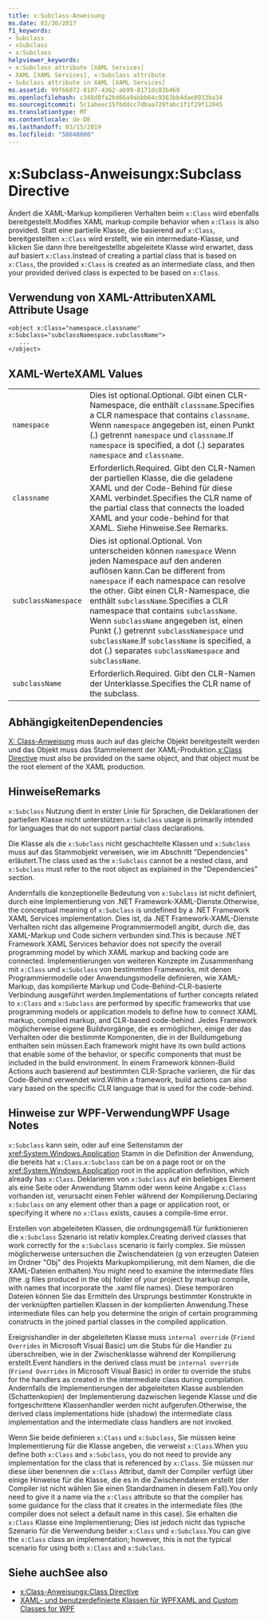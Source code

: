 ```yaml
---
title: x:Subclass-Anweisung
ms.date: 03/30/2017
f1_keywords:
- Subclass
- xSubclass
- x:Subclass
helpviewer_keywords:
- x:Subclass attribute [XAML Services]
- XAML [XAML Services], x:Subclass attribute
- Subclass attribute in XAML [XAML Services]
ms.assetid: 99f66072-8107-4362-ab99-8171dc83b469
ms.openlocfilehash: c348d8fa2bd66a9abbb64c9363bb4dae0933ba34
ms.sourcegitcommit: 5c1abeec15fbddcc7dbaa729fabc1f1f29f12045
ms.translationtype: MT
ms.contentlocale: de-DE
ms.lasthandoff: 03/15/2019
ms.locfileid: "58048000"
---
```

# <a name="xsubclass-directive"></a><span data-ttu-id="3293a-102">x:Subclass-Anweisung</span><span class="sxs-lookup"><span data-stu-id="3293a-102">x:Subclass Directive</span></span>
<span data-ttu-id="3293a-103">Ändert die XAML-Markup kompilieren Verhalten beim `x:Class` wird ebenfalls bereitgestellt.</span><span class="sxs-lookup"><span data-stu-id="3293a-103">Modifies XAML markup compile behavior when `x:Class` is also provided.</span></span> <span data-ttu-id="3293a-104">Statt eine partielle Klasse, die basierend auf `x:Class`, bereitgestellten `x:Class` wird erstellt, wie ein intermediate-Klasse, und klicken Sie dann Ihre bereitgestellte abgeleitete Klasse wird erwartet, dass auf basiert `x:Class`.</span><span class="sxs-lookup"><span data-stu-id="3293a-104">Instead of creating a partial class that is based on `x:Class`, the provided `x:Class` is created as an intermediate class, and then your provided derived class is expected to be based on `x:Class`.</span></span>  
  
## <a name="xaml-attribute-usage"></a><span data-ttu-id="3293a-105">Verwendung von XAML-Attributen</span><span class="sxs-lookup"><span data-stu-id="3293a-105">XAML Attribute Usage</span></span>  
  
```  
<object x:Class="namespace.classname" x:Subclass="subclassNamespace.subclassName">  
   ...  
</object>  
```  
  
## <a name="xaml-values"></a><span data-ttu-id="3293a-106">XAML-Werte</span><span class="sxs-lookup"><span data-stu-id="3293a-106">XAML Values</span></span>  
  
|||  
|-|-|  
|`namespace`|<span data-ttu-id="3293a-107">Dies ist optional.</span><span class="sxs-lookup"><span data-stu-id="3293a-107">Optional.</span></span> <span data-ttu-id="3293a-108">Gibt einen CLR-Namespace, die enthält `classname`.</span><span class="sxs-lookup"><span data-stu-id="3293a-108">Specifies a CLR namespace that contains `classname`.</span></span> <span data-ttu-id="3293a-109">Wenn `namespace` angegeben ist, einen Punkt (.) getrennt `namespace` und `classname`.</span><span class="sxs-lookup"><span data-stu-id="3293a-109">If `namespace` is specified, a dot (.) separates `namespace` and `classname`.</span></span>|  
|`classname`|<span data-ttu-id="3293a-110">Erforderlich.</span><span class="sxs-lookup"><span data-stu-id="3293a-110">Required.</span></span> <span data-ttu-id="3293a-111">Gibt den CLR-Namen der partiellen Klasse, die die geladene XAML und der Code-Behind für diese XAML verbindet.</span><span class="sxs-lookup"><span data-stu-id="3293a-111">Specifies the CLR name of the partial class that connects the loaded XAML and your code-behind for that XAML.</span></span> <span data-ttu-id="3293a-112">Siehe Hinweise.</span><span class="sxs-lookup"><span data-stu-id="3293a-112">See Remarks.</span></span>|  
|`subclassNamespace`|<span data-ttu-id="3293a-113">Dies ist optional.</span><span class="sxs-lookup"><span data-stu-id="3293a-113">Optional.</span></span> <span data-ttu-id="3293a-114">Von unterscheiden können `namespace` Wenn jeden Namespace auf den anderen auflösen kann.</span><span class="sxs-lookup"><span data-stu-id="3293a-114">Can be different from `namespace` if each namespace can resolve the other.</span></span> <span data-ttu-id="3293a-115">Gibt einen CLR-Namespace, die enthält `subclassName`.</span><span class="sxs-lookup"><span data-stu-id="3293a-115">Specifies a CLR namespace that contains `subclassName`.</span></span> <span data-ttu-id="3293a-116">Wenn `subclassName` angegeben ist, einen Punkt (.) getrennt `subclassNamespace` und `subclassName`.</span><span class="sxs-lookup"><span data-stu-id="3293a-116">If `subclassName` is specified, a dot (.) separates `subclassNamespace` and `subclassName`.</span></span>|  
|`subclassName`|<span data-ttu-id="3293a-117">Erforderlich.</span><span class="sxs-lookup"><span data-stu-id="3293a-117">Required.</span></span> <span data-ttu-id="3293a-118">Gibt den CLR-Namen der Unterklasse.</span><span class="sxs-lookup"><span data-stu-id="3293a-118">Specifies the CLR name of the subclass.</span></span>|  
  
## <a name="dependencies"></a><span data-ttu-id="3293a-119">Abhängigkeiten</span><span class="sxs-lookup"><span data-stu-id="3293a-119">Dependencies</span></span>  
 <span data-ttu-id="3293a-120">[X: Class-Anweisung](x-class-directive.md) muss auch auf das gleiche Objekt bereitgestellt werden und das Objekt muss das Stammelement der XAML-Produktion.</span><span class="sxs-lookup"><span data-stu-id="3293a-120">[x:Class Directive](x-class-directive.md) must also be provided on the same object, and that object must be the root element of the XAML production.</span></span>  
  
## <a name="remarks"></a><span data-ttu-id="3293a-121">Hinweise</span><span class="sxs-lookup"><span data-stu-id="3293a-121">Remarks</span></span>  
 <span data-ttu-id="3293a-122">`x:Subclass` Nutzung dient in erster Linie für Sprachen, die Deklarationen der partiellen Klasse nicht unterstützen.</span><span class="sxs-lookup"><span data-stu-id="3293a-122">`x:Subclass` usage is primarily intended for languages that do not support partial class declarations.</span></span>  
  
 <span data-ttu-id="3293a-123">Die Klasse als die `x:Subclass` nicht geschachtelte Klassen und `x:Subclass` muss auf das Stammobjekt verweisen, wie im Abschnitt "Dependencies" erläutert.</span><span class="sxs-lookup"><span data-stu-id="3293a-123">The class used as the `x:Subclass` cannot be a nested class, and `x:Subclass` must refer to the root object as explained in the "Dependencies" section.</span></span>  
  
 <span data-ttu-id="3293a-124">Andernfalls die konzeptionelle Bedeutung von `x:Subclass` ist nicht definiert, durch eine Implementierung von .NET Framework-XAML-Dienste.</span><span class="sxs-lookup"><span data-stu-id="3293a-124">Otherwise, the conceptual meaning of `x:Subclass` is undefined by a .NET Framework XAML Services implementation.</span></span> <span data-ttu-id="3293a-125">Dies ist, da .NET Framework-XAML-Dienste Verhalten nicht das allgemeine Programmiermodell angibt, durch die, das XAML-Markup und Code sichern verbunden sind.</span><span class="sxs-lookup"><span data-stu-id="3293a-125">This is because .NET Framework XAML Services behavior does not specify the overall programming model by which XAML markup and backing code are connected.</span></span> <span data-ttu-id="3293a-126">Implementierungen von weiteren Konzepte im Zusammenhang mit `x:Class` und `x:Subclass` von bestimmten Frameworks, mit denen Programmiermodelle oder Anwendungsmodelle definieren, wie XAML-Markup, das kompilierte Markup und Code-Behind-CLR-basierte Verbindung ausgeführt werden.</span><span class="sxs-lookup"><span data-stu-id="3293a-126">Implementations of further concepts related to `x:Class` and `x:Subclass` are performed by specific frameworks that use programming models or application models to define how to connect XAML markup, compiled markup, and CLR-based code-behind.</span></span> <span data-ttu-id="3293a-127">Jedes Framework möglicherweise eigene Buildvorgänge, die es ermöglichen, einige der das Verhalten oder die bestimmte Komponenten, die in der Buildumgebung enthalten sein müssen.</span><span class="sxs-lookup"><span data-stu-id="3293a-127">Each framework might have its own build actions that enable some of the behavior, or specific components that must be included in the build environment.</span></span> <span data-ttu-id="3293a-128">In einem Framework können-Build Actions auch basierend auf bestimmten CLR-Sprache variieren, die für das Code-Behind verwendet wird.</span><span class="sxs-lookup"><span data-stu-id="3293a-128">Within a framework, build actions can also vary based on the specific CLR language that is used for the code-behind.</span></span>  
  
## <a name="wpf-usage-notes"></a><span data-ttu-id="3293a-129">Hinweise zur WPF-Verwendung</span><span class="sxs-lookup"><span data-stu-id="3293a-129">WPF Usage Notes</span></span>  
 <span data-ttu-id="3293a-130">`x:Subclass` kann sein, oder auf eine Seitenstamm der <xref:System.Windows.Application> Stamm in die Definition der Anwendung, die bereits hat `x:Class`.</span><span class="sxs-lookup"><span data-stu-id="3293a-130">`x:Subclass` can be on a page root or on the <xref:System.Windows.Application> root in the application definition, which already has `x:Class`.</span></span> <span data-ttu-id="3293a-131">Deklarieren von `x:Subclass` auf ein beliebiges Element als eine Seite oder Anwendung Stamm oder wenn keine Angabe `x:Class` vorhanden ist, verursacht einen Fehler während der Kompilierung.</span><span class="sxs-lookup"><span data-stu-id="3293a-131">Declaring `x:Subclass` on any element other than a page or application root, or specifying it where no `x:Class` exists, causes a compile-time error.</span></span>  
  
 <span data-ttu-id="3293a-132">Erstellen von abgeleiteten Klassen, die ordnungsgemäß für funktionieren die `x:Subclass` Szenario ist relativ komplex.</span><span class="sxs-lookup"><span data-stu-id="3293a-132">Creating derived classes that work correctly for the `x:Subclass` scenario is fairly complex.</span></span> <span data-ttu-id="3293a-133">Sie müssen möglicherweise untersuchen die Zwischendateien (g von erzeugten Dateien im Ordner "Obj" des Projekts Markupkompilierung, mit dem Namen, die die XAML-Dateien enthalten).</span><span class="sxs-lookup"><span data-stu-id="3293a-133">You might need to examine the intermediate files (the .g files produced in the obj folder of your project by markup compile, with names that incorporate the .xaml file names).</span></span> <span data-ttu-id="3293a-134">Diese temporären Dateien können Sie das Ermitteln des Ursprungs bestimmter Konstrukte in der verknüpften partiellen Klassen in der kompilierten Anwendung.</span><span class="sxs-lookup"><span data-stu-id="3293a-134">These intermediate files can help you determine the origin of certain programming constructs in the joined partial classes in the compiled application.</span></span>  
  
 <span data-ttu-id="3293a-135">Ereignishandler in der abgeleiteten Klasse muss `internal override` (`Friend Overrides` in Microsoft Visual Basic) um die Stubs für die Handler zu überschreiben, wie in der Zwischenklasse während der Kompilierung erstellt.</span><span class="sxs-lookup"><span data-stu-id="3293a-135">Event handlers in the derived class must be `internal override` (`Friend Overrides` in Microsoft Visual Basic) in order to override the stubs for the handlers as created in the intermediate class during compilation.</span></span> <span data-ttu-id="3293a-136">Andernfalls die Implementierungen der abgeleiteten Klasse ausblenden (Schattenkopien) der Implementierung dazwischen liegende Klasse und die fortgeschrittene Klassenhandler werden nicht aufgerufen.</span><span class="sxs-lookup"><span data-stu-id="3293a-136">Otherwise, the derived class implementations hide (shadow) the intermediate class implementation and the intermediate class handlers are not invoked.</span></span>  
  
 <span data-ttu-id="3293a-137">Wenn Sie beide definieren `x:Class` und `x:Subclass`, Sie müssen keine Implementierung für die Klasse angeben, die verweist `x:Class`.</span><span class="sxs-lookup"><span data-stu-id="3293a-137">When you define both `x:Class` and `x:Subclass`, you do not need to provide any implementation for the class that is referenced by `x:Class`.</span></span> <span data-ttu-id="3293a-138">Sie müssen nur diese über benennen die `x:Class` Attribut, damit der Compiler verfügt über einige Hinweise für die Klasse, die es in die Zwischendateien erstellt (der Compiler ist nicht wählen Sie einen Standardnamen in diesem Fall).</span><span class="sxs-lookup"><span data-stu-id="3293a-138">You only need to give it a name via the `x:Class` attribute so that the compiler has some guidance for the class that it creates in the intermediate files (the compiler does not select a default name in this case).</span></span> <span data-ttu-id="3293a-139">Sie erhalten die `x:Class` Klasse eine Implementierung; Dies ist jedoch nicht das typische Szenario für die Verwendung beider `x:Class` und `x:Subclass`.</span><span class="sxs-lookup"><span data-stu-id="3293a-139">You can give the `x:Class` class an implementation; however, this is not the typical scenario for using both `x:Class` and `x:Subclass`.</span></span>  
  
## <a name="see-also"></a><span data-ttu-id="3293a-140">Siehe auch</span><span class="sxs-lookup"><span data-stu-id="3293a-140">See also</span></span>
- [<span data-ttu-id="3293a-141">x:Class-Anweisung</span><span class="sxs-lookup"><span data-stu-id="3293a-141">x:Class Directive</span></span>](x-class-directive.md)
- [<span data-ttu-id="3293a-142">XAML- und benutzerdefinierte Klassen für WPF</span><span class="sxs-lookup"><span data-stu-id="3293a-142">XAML and Custom Classes for WPF</span></span>](../wpf/advanced/xaml-and-custom-classes-for-wpf.md)
